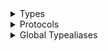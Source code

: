 <details>
<summary>Types</summary>

  - [AFText](/AFText)
  - [AlignedText](/AlignedText)
  - [CodableSettingStorage](/CodableSettingStorage)
  - [EmojiTextField](/EmojiTextField)
  - [EmojiTextFieldView](/EmojiTextFieldView)
  - [EmojiTextFieldView.Coordinator](/EmojiTextFieldView.Coordinator)
  - [KeyboardResponder](/KeyboardResponder)
  - [LabeledView](/LabeledView)
  - [SK8BitRGBARepresentation](/SK8BitRGBARepresentation)
  - [SKAxis](/SKAxis)
  - [SKCryptography](/SKCryptography)
  - [SKCryptography.Curve25519XSalsa20Poly1305BoxAlgorithm](/SKCryptography.Curve25519XSalsa20Poly1305BoxAlgorithm)
  - [SKCryptography.Curve25519XSalsa20Poly1305BoxAlgorithm.KeyPair](/SKCryptography.Curve25519XSalsa20Poly1305BoxAlgorithm.KeyPair)
  - [SKCryptography.Curve25519XSalsa20Poly1305BoxAlgorithm.Nonce](/SKCryptography.Curve25519XSalsa20Poly1305BoxAlgorithm.Nonce)
  - [SKCryptography.Ed25519Algorithm](/SKCryptography.Ed25519Algorithm)
  - [SKCryptography.Ed25519Algorithm.KeyPair](/SKCryptography.Ed25519Algorithm.KeyPair)
  - [SKCryptography.XSalsa20Poly1305SecretBoxAlgorithm](/SKCryptography.XSalsa20Poly1305SecretBoxAlgorithm)
  - [SKCryptography.XSalsa20Poly1305SecretBoxAlgorithm.Key](/SKCryptography.XSalsa20Poly1305SecretBoxAlgorithm.Key)
  - [SKCryptography.XSalsa20Poly1305SecretBoxAlgorithm.Nonce](/SKCryptography.XSalsa20Poly1305SecretBoxAlgorithm.Nonce)
  - [SKDirectory](/SKDirectory)
  - [SKDispatchHelper](/SKDispatchHelper)
  - [SKFile](/SKFile)
  - [SKFileSystemItem](/SKFileSystemItem)
  - [SKHSLARepresentation](/SKHSLARepresentation)
  - [SKJsonRepresentable](/SKJsonRepresentable)
  - [SKKeychain](/SKKeychain)
  - [SKNetworking](/SKNetworking)
  - [SKNetworking.DownloadResult](/SKNetworking.DownloadResult)
  - [SKNetworking.Endpoint](/SKNetworking.Endpoint)
  - [SKNetworking.Request](/SKNetworking.Request)
  - [SKNetworking.Request.Body](/SKNetworking.Request.Body)
  - [SKNetworking.Request.HeaderField](/SKNetworking.Request.HeaderField)
  - [SKNetworking.Request.Method](/SKNetworking.Request.Method)
  - [SKNetworking.Request.Options](/SKNetworking.Request.Options)
  - [SKNetworking.RequestResult](/SKNetworking.RequestResult)
  - [SKNetworking.Response](/SKNetworking.Response)
  - [SKNetworking.Response.Status](/SKNetworking.Response.Status)
  - [SKOptionSet](/SKOptionSet)
  - [SKRGBARepresentation](/SKRGBARepresentation)
  - [SKRegexMatch](/SKRegexMatch)
  - [OKSubtileNotification](/OKSubtileNotification)
  - [SKTimeUnit](/SKTimeUnit)
  - [SKUnit](/SKUnit)
  - [OrderedDictionary](/OrderedDictionary)
  - [PixelFormat](/PixelFormat)
  - [PresentationLink](/PresentationLink)
  - [PublishablePublisher](/PublishablePublisher)
  - [RoundedCorners](/RoundedCorners)
  - [SKStoreKitHelper](/SKStoreKitHelper)
  - [SearchBar](/SearchBar)
  - [SettingStorage](/SettingStorage)
  - [UIViewController.Container](/UIViewController.Container)
  - [UIViewController.ShowType](/UIViewController.ShowType)
  - [UIViewController.ShowingStyle](/UIViewController.ShowingStyle)

</details>

<details>
<summary>Protocols</summary>

  - [SKOptions](/SKOptions)
  - [Publishable](/Publishable)

</details>

<details>
<summary>Global Typealiases</summary>

  - [OKBlock](/OKBlock)
  - [OKCompletionStatusBlock](/OKCompletionStatusBlock)
  - [OKJsonRetrievalBlock](/OKJsonRetrievalBlock)
  - [OKLoginReturnBlock](/OKLoginReturnBlock)
  - [SKProductFetchCompletionHandler](/SKProductFetchCompletionHandler)
  - [SKProductsFetchCompletionHandler](/SKProductsFetchCompletionHandler)
  - [SKPurchaseHandler](/SKPurchaseHandler)
  - [UIColor](/UIColor)
  - [UIFont](/UIFont)
  - [UIImage](/UIImage)

</details>

